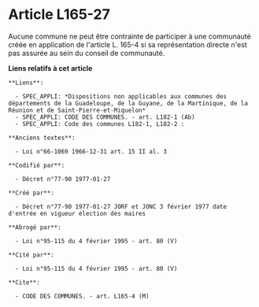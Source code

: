 # Article L165-27

Aucune commune ne peut être contrainte de participer à une communauté créée en application de l'article L. 165-4 si sa
représentation directe n'est pas assurée au sein du conseil de communauté.

**Liens relatifs à cet article**

	**Liens**:

	  - SPEC_APPLI: *Dispositions non applicables aux communes des départements de la Guadeloupe, de la Guyane, de la Martinique, de la Réunion et de Saint-Pierre-et-Miquelon*
	  - SPEC_APPLI: CODE DES COMMUNES. - art. L182-1 (Ab)
	  - SPEC_APPLI: Code des communes L182-1, L182-2 :

	**Anciens textes**:

	  - Loi n°66-1069 1966-12-31 art. 15 II al. 3

	**Codifié par**:

	  - Décret n°77-90 1977-01-27

	**Créé par**:

	  - Décret n°77-90 1977-01-27 JORF et JONC 3 février 1977 date d'entrée en vigueur élection des maires

	**Abrogé par**:

	  - Loi n°95-115 du 4 février 1995 - art. 80 (V)

	**Cité par**:

	  - Loi n°95-115 du 4 février 1995 - art. 80 (V)

	**Cite**:

	  - CODE DES COMMUNES. - art. L165-4 (M)
